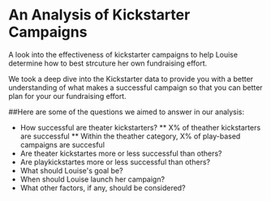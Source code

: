 # An Analysis of Kickstarter Campaigns
A look into the effectiveness of kickstarter campaigns to help Louise determine how to best strcuture her own fundraising effort.

We took a deep dive into the Kickstarter data to provide you with a better understanding of what makes a successful campaign so that you can better plan for your our fundraising effort.

##Here are some of the questions we aimed to answer in our analysis:

* How successful are theater kickstarters?
** X% of theather kickstarters are successful
** Within the theather category, X% of play-based campaigns are succesful
* Are theater kickstartes more or less successful than others?
* Are playkickstartes more or less successful than others?
* What should Louise's goal be?
* When should Louise launch her campaign?
* What other factors, if any, should be considered?


